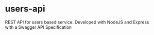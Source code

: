 # users-api
REST API for users based service. Developed with NodeJS and Express with a Swagger API Specification
